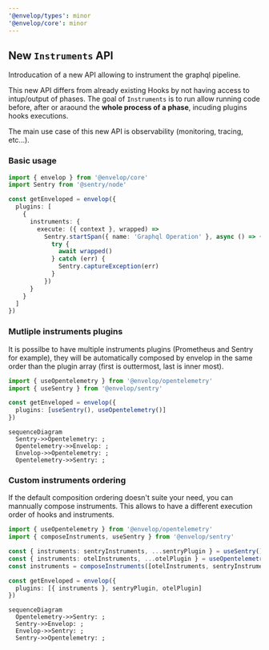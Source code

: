 ```yaml
---
'@envelop/types': minor
'@envelop/core': minor
---
```


## New `Instruments` API

Introducation of a new API allowing to instrument the graphql pipeline.

This new API differs from already existing Hooks by not having access to intup/output of phases. The
goal of `Instruments` is to run allow running code before, after or araound the **whole process of a
phase**, incuding plugins hooks executions.

The main use case of this new API is observability (monitoring, tracing, etc...).

### Basic usage

```ts
import { envelop } from '@envelop/core'
import Sentry from '@sentry/node'

const getEnveloped = envelop({
  plugins: [
    {
      instruments: {
        execute: ({ context }, wrapped) =>
          Sentry.startSpan({ name: 'Graphql Operation' }, async () => {
            try {
              await wrapped()
            } catch (err) {
              Sentry.captureException(err)
            }
          })
      }
    }
  ]
})
```

### Mutliple instruments plugins

It is possilbe to have multiple instruments plugins (Prometheus and Sentry for example), they will
be automatically composed by envelop in the same order than the plugin array (first is outtermost,
last is inner most).

```ts
import { useOpentelemetry } from '@envelop/opentelemetry'
import { useSentry } from '@envelop/sentry'

const getEnveloped = envelop({
  plugins: [useSentry(), useOpentelemetry()]
})
```

```mermaid
sequenceDiagram
  Sentry->>Opentelemetry: ;
  Opentelemetry->>Envelop: ;
  Envelop->>Opentelemetry: ;
  Opentelemetry->>Sentry: ;
```

### Custom instruments ordering

If the default composition ordering doesn't suite your need, you can mannually compose instruments.
This allows to have a different execution order of hooks and instruments.

```ts
import { useOpentelemetry } from '@envelop/opentelemetry'
import { composeInstruments, useSentry } from '@envelop/sentry'

const { instruments: sentryInstruments, ...sentryPlugin } = useSentry()
const { instruments: otelInstruments, ...otelPlugin } = useOpentelemetry()
const instruments = composeInstruments([otelInstruments, sentryInstruments])

const getEnveloped = envelop({
  plugins: [{ instruments }, sentryPlugin, otelPlugin]
})
```

```mermaid
sequenceDiagram
  Opentelemetry->>Sentry: ;
  Sentry->>Envelop: ;
  Envelop->>Sentry: ;
  Sentry->>Opentelemetry: ;
```
